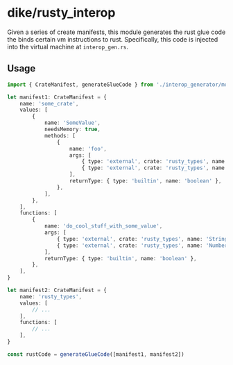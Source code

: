# dike/rusty_interop

Given a series of create manifests, this module generates the rust glue code the binds certain vm instructions to rust. Specifically, this
code is injected into the virtual machine at `interop_gen.rs`.

## Usage

```ts
import { CrateManifest, generateGlueCode } from './interop_generator/mod.ts'

let manifest1: CrateManifest = {
	name: 'some_crate',
	values: [
		{
			name: 'SomeValue',
			needsMemory: true,
			methods: [
				{
					name: 'foo',
					args: [
						{ type: 'external', crate: 'rusty_types', name: 'String' },
						{ type: 'external', crate: 'rusty_types', name: 'Number' },
					],
					returnType: { type: 'builtin', name: 'boolean' },
				},
			],
		},
	],
	functions: [
		{
			name: 'do_cool_stuff_with_some_value',
			args: [
				{ type: 'external', crate: 'rusty_types', name: 'String' },
				{ type: 'external', crate: 'rusty_types', name: 'Number' },
			],
			returnType: { type: 'builtin', name: 'boolean' },
		},
	],
}

let manifest2: CrateManifest = {
	name: 'rusty_types',
	values: [
		// ...
	],
	functions: [
		// ...
	],
}

const rustCode = generateGlueCode([manifest1, manifest2])
```
